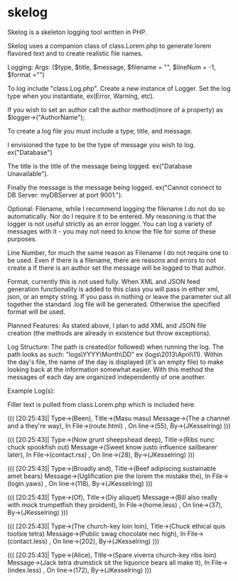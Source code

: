 skelog
======
Skelog is a skeleton logging tool written in PHP.

Skelog uses a companion class of class.Lorem.php to generate lorem flavored text and to create realistic file names. 

Logging: 
Args: ($type, $title, $message, $filename = "", $lineNum = -1, $format ="")

To log include "class.Log.php". Create a new instance of Logger. Set the log type when you instantiate, ex(Error, Warning, etc).

If you wish to set an author call the author method(more of a property) as $logger->("AuthorName");

To create a log file you must include a type, title, and message. 

I envisioned the type to be the type of message you wish to log. ex("Database")

The title is the title of the message being logged. ex("Database Unavailable").

Finally the message is the message being logged. ex("Cannot connect to DB Server: myDBServer at port 9001.").

Optional:
Filename, while I recommend logging the filename I do not do so automatically. Nor do I require it to be entered. My reasoning is that the logger is not useful strictly as an error logger. You can log a variety of messages with it - you may not need to know the file for some of these purposes.

Line Number, for much the same reason as Filename I do not require one to be used. Even if there is a filename, there are reasons and errors to not create a 
If there is an author set the message will be logged to that author.

Format, currently this is not used fully. When XML and JSON feed generation functionality is added to this class you will pass in either xml, json, or an empty string. If you pass in nothing or leave the parameter out all together the standard .log file will be generated. Otherwise the specified format will be used.

Planned Features:
As stated above, I plan to add XML and JSON file creation (the methods are already in existence but throw exceptions).

Log Structure: 
The path is created(or followed) when running the log. The path looks as such: "logs\YYYY\Month\DD" ex (logs\2013\April\11). Within the day's file, the name of the day is displayed (it's an empty file) to make looking back at the information somewhat easier. With this method the messages of each day are organized independently of one another.

Example Log(s):

Filler text is pulled from class.Lorem.php which is included here.

((( [20:25:43]| Type->(Been), Title->(Masu masu) Message->(The a channel and a they're way), In File->(route.html) , On line->(55), By->(JKesselring) )))

((( [20:25:43]| Type->(Now grunt sheepshead deep), Title->(Ribs nunc chuck spookfish out) Message->(Sweet know justo influence sailbearer later), In File->(contact.rss) , On line->(28), By->(JKesselring) )))

((( [20:25:43]| Type->(Broadly and), Title->(Beef adipiscing sustainable amet bears) Message->(Uglification pie the lorem the mistake the), In File->(login.yaws) , On line->(118), By->(JKesselring) )))

((( [20:25:43]| Type->(Of), Title->(Diy aliquet) Message->(Bill also really with mock trumpetfish they proident), In File->(home.less) , On line->(37), By->(JKesselring) )))

((( [20:25:43]| Type->(The church-key loin loin), Title->(Chuck ethical quis tootsie tetra) Message->(Public swag chocolate nec high), In File->(contact.less) , On line->(202), By->(JKesselring) )))

((( [20:25:43]| Type->(Alice), Title->(Spare viverra church-key ribs loin) Message->(Jack tetra drumstick sit the liquorice bears all make it), In File->(index.less) , On line->(172), By->(JKesselring) )))


